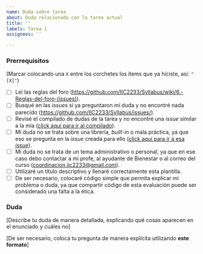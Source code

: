 ```yaml
---
name: Duda sobre tarea
about: Duda relacionada con la tarea actual
title: ''
labels: Tarea 1
assignees: ''

---
```


<!-- **Esta es una plantilla para que dejes dudas relacionadas con la tarea actual. Si tienes dudas de otro tipo, utiliza la plantilla apropiada. Recuerda utilizar la pestaña "Preview" para ver cómo se vería tu *issue* antes de publicarla.** -->

### Prerrequisitos
(Marcar colocando una `X` entre los corchetes los ítems que ya hiciste, así: `"[X]"`)

* [ ] Leí las reglas del foro (https://github.com/IIC2233/Syllabus/wiki/6.-Reglas-del-foro-(issues)).
* [ ] Busqué en las *issues* si ya preguntaron mi duda y no encontré nada parecido (https://github.com/IIC2233/Syllabus/issues/).
* [ ] Revisé el compilado de dudas de la tarea y no encontré una *issue* similar a la mía ([click aquí para ir al compilado](https://github.com/IIC2233/Syllabus/issues/56)).
* [ ] Mi duda no se trata sobre una librería, *built-in* o mala práctica, ya que eso se pregunta en la *issue* creada para ello ([click aquí para ir a esa _issue_](https://github.com/IIC2233/Syllabus/issues/55)).
* [ ] Mi duda no se trata de un tema administrativo o personal, ya que en ese caso debo contactar a mi profe, al ayudante de Bienestar o al correo del curso (coordinacion.iic2233@gmail.com).
* [ ] Utilizaré un título descriptivo y llenaré correctamente esta plantilla.
* [ ] De ser necesario, colocaré código simple que permita explicar mi problema o duda, ya que compartir código de esta evaluación puede ser considerado una falta a la ética.

### Duda

[Describe tu duda de manera detallada, explicando qué cosas aparecen en el enunciado y cuáles no]

[De ser necesario, coloca tu pregunta de manera explícita utilizando **este formato**]
